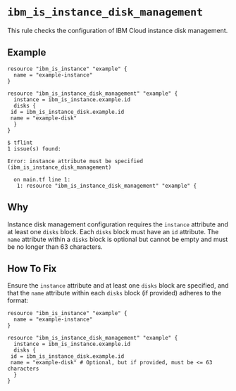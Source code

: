# `ibm_is_instance_disk_management`

This rule checks the configuration of IBM Cloud instance disk management.

## Example

```hcl
resource "ibm_is_instance" "example" {
  name = "example-instance"
}

resource "ibm_is_instance_disk_management" "example" {
  instance = ibm_is_instance.example.id
  disks {
 id = ibm_is_instance_disk.example.id
 name = "example-disk"
  }
}
```

```console
$ tflint
1 issue(s) found:

Error: instance attribute must be specified (ibm_is_instance_disk_management)

  on main.tf line 1:
   1: resource "ibm_is_instance_disk_management" "example" {
```

## Why

Instance disk management configuration requires the `instance` attribute and at least one `disks` block. Each `disks` block must have an `id` attribute. The `name` attribute within a `disks` block is optional but cannot be empty and must be no longer than 63 characters.

## How To Fix

Ensure the `instance` attribute and at least one `disks` block are specified, and that the `name` attribute within each `disks` block (if provided) adheres to the format:

```hcl
resource "ibm_is_instance" "example" {
  name = "example-instance"
}

resource "ibm_is_instance_disk_management" "example" {
  instance = ibm_is_instance.example.id
  disks {
 id = ibm_is_instance_disk.example.id
 name = "example-disk" # Optional, but if provided, must be <= 63 characters
  }
}
```